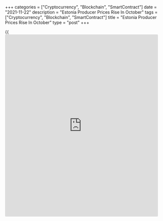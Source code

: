 +++
categories = ["Cryptocurrency", "Blockchain", "SmartContract"]
date = "2021-11-22"
description = "Estonia Producer Prices Rise In October"
tags = ["Cryptocurrency", "Blockchain", "SmartContract"]
title = "Estonia Producer Prices Rise In October"
type = "post"
+++

{{<iframe id="large-banner" src="https://www.bounty.group/#slide=11.0" width="100%" height="600" scrolling="no" style="border: 0px solid rgb(216, 221, 230); border-radius: 3px;">}}

Estonia's producer prices increased in October, data from Statistics
Estonia showed on Monday.

The producer price index grew 9.0 percent year-on-year in October.

On a month-on-month basis, producer prices fell 0.1 percent in October.

"Compared to September, the index was affected the most by price
decreases in the manufacture of wood and in electricity production,"
Eveli Sokman, leading analyst at Statistics Estonia, said.

Import prices rose 3.3 percent monthly in October and gained 22.3
percent from a year ago.

Export prices grew 2.4 percent monthly in October and increased 20.6
percent yearly.

For comments and feedback [contact](https://www.playgroundfx.com/contact/): editorial@rtt[news](https://www.letsplayfx.com/blog/forex-news-website/).com

[Economic News][1]

 **What parts of the world are seeing the best (and worst) economic
performances lately? Click[here][2] to check out our [Econ Scorecard][2]
and find out! See up-to-the-moment [ranking](https://www.playgroundfx.com/blog/crypto-exchange-ranking/)s for the best and worst
performers in [GDP][3], [unemployment rate][4], [inflation][2] and much
more.**

   1. www.rtt[news](https://www.letsplayfx.com/blog/forex-news-website/).com/Content/EconomicNews.aspx
   2. www.rtt[news](https://www.letsplayfx.com/blog/forex-news-website/).com/economic-scorecard/world-rank/CPI/highest-performance.aspx
   3. www.rtt[news](https://www.letsplayfx.com/blog/forex-news-website/).com/economic-scorecard/world-rank/GDP/highest-performance.aspx
   4. www.rtt[news](https://www.letsplayfx.com/blog/forex-news-website/).com/economic-scorecard/world-rank/unemployment-rate/lowest-performance.aspx